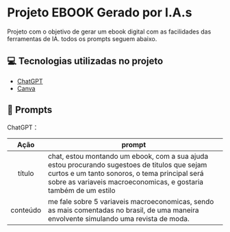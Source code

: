 # Projeto EBOOK Gerado por I.A.s

Projeto com o objetivo de gerar um ebook digital com as facilidades das ferramentas de IA. todos os prompts seguem abaixo.

## 💻 Tecnologias utilizadas no projeto

- [ChatGPT](https://chat.openai.com/) 
- [Canva](https://www.canva.com/)

## 🧠 Prompts


ChatGPT：

|   Ação   | prompt              
| :------: | ----------------------------------------------------------------------------------------------------------------------------------------------------------------------------------------------------------------- |
|  título  | chat, estou montando um ebook, com a sua ajuda estou procurando sugestoes de titulos que sejam curtos e um tanto sonoros, o tema principal será sobre as variaveis macroeconomicas, e gostaria também de um estilo| mais descontraido para que não fique tão formal ou tecnico demais. quero que você faça a sugestão de 5 titulos.   
| conteúdo | me fale sobre 5 variaveis macroeconomicas, sendo as mais comentadas no brasil, de uma maneira envolvente simulando uma revista de moda.                                                                           |                                    
